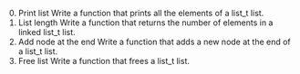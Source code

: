 0. Print list
Write a function that prints all the elements of a list_t list.
1. List length
Write a function that returns the number of elements in a linked list_t list.
3. Add node at the end
Write a function that adds a new node at the end of a list_t list.
4. Free list
Write a function that frees a list_t list.

